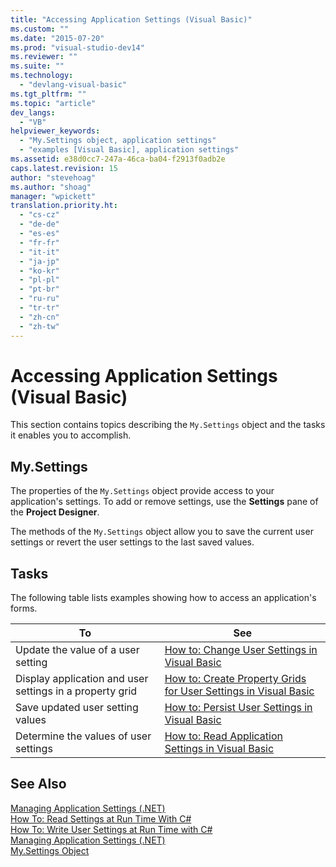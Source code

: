 ```yaml
---
title: "Accessing Application Settings (Visual Basic)"
ms.custom: ""
ms.date: "2015-07-20"
ms.prod: "visual-studio-dev14"
ms.reviewer: ""
ms.suite: ""
ms.technology: 
  - "devlang-visual-basic"
ms.tgt_pltfrm: ""
ms.topic: "article"
dev_langs: 
  - "VB"
helpviewer_keywords: 
  - "My.Settings object, application settings"
  - "examples [Visual Basic], application settings"
ms.assetid: e38d0cc7-247a-46ca-ba04-f2913f0adb2e
caps.latest.revision: 15
author: "stevehoag"
ms.author: "shoag"
manager: "wpickett"
translation.priority.ht: 
  - "cs-cz"
  - "de-de"
  - "es-es"
  - "fr-fr"
  - "it-it"
  - "ja-jp"
  - "ko-kr"
  - "pl-pl"
  - "pt-br"
  - "ru-ru"
  - "tr-tr"
  - "zh-cn"
  - "zh-tw"
---
```

# Accessing Application Settings (Visual Basic)
This section contains topics describing the `My.Settings` object and the tasks it enables you to accomplish.  
  
## My.Settings  
 The properties of the `My.Settings` object provide access to your application's settings. To add or remove settings, use the **Settings** pane of the **Project Designer**.  
  
 The methods of the `My.Settings` object allow you to save the current user settings or revert the user settings to the last saved values.  
  
## Tasks  
 The following table lists examples showing how to access an application's forms.  
  
|To|See|  
|--------|---------|  
|Update the value of a user setting|[How to: Change User Settings in Visual Basic](../../../../visual-basic\developing-apps\programming\app-settings/how-to-change-user-settings.md)|  
|Display application and user settings in a property grid|[How to: Create Property Grids for User Settings in Visual Basic](../../../../visual-basic\developing-apps\programming\app-settings/how-to-create-property-grids-for-user-settings.md)|  
|Save updated user setting values|[How to: Persist User Settings in Visual Basic](../../../../visual-basic\developing-apps\programming\app-settings/how-to-persist-user-settings.md)|  
|Determine the values of user settings|[How to: Read Application Settings in Visual Basic](../../../../visual-basic\developing-apps\programming\app-settings/how-to-read-application-settings.md)|  
  
## See Also  
 [Managing Application Settings (.NET)](../Topic/Managing%20Application%20Settings%20\(.NET\).md)   
 [How To: Read Settings at Run Time With C#](../Topic/How%20To:%20Read%20Settings%20at%20Run%20Time%20With%20C%23.md)   
 [How To: Write User Settings at Run Time with C#](../Topic/How%20To:%20Write%20User%20Settings%20at%20Run%20Time%20with%20C%23.md)   
 [Managing Application Settings (.NET)](../Topic/Managing%20Application%20Settings%20\(.NET\).md)   
 [My.Settings Object](../../../../visual-basic\language-reference\objects/my-settings-object.md)